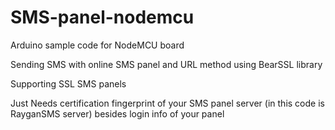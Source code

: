 # SMS-panel-nodemcu
Arduino sample code for NodeMCU board

Sending SMS with online SMS panel and URL method using BearSSL library

Supporting SSL SMS panels

Just Needs certification fingerprint of your SMS panel server (in this code is RayganSMS server) besides login info of your panel

